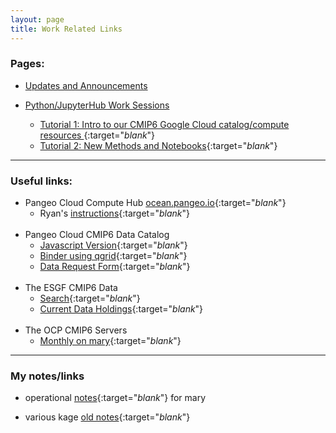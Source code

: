 ```yaml
---
layout: page
title: Work Related Links
---
```


### Pages:
- [Updates and Announcements](/index.html)

- [Python/JupyterHub Work Sessions](/pages/sessions.html)

  - [Tutorial 1: Intro to our CMIP6 Google Cloud catalog/compute resources ](/pages/tutorial1.html){:target="_blank_"}
  - [Tutorial 2: New Methods and Notebooks](/pages/tutorial2.html){:target="_blank_"}

--------------
### Useful links:


- Pangeo Cloud Compute Hub [ocean.pangeo.io](https://ocean.pangeo.io){:target="_blank_"}  
   - Ryan's [instructions](https://discourse.pangeo.io/t/using-ocean-pangeo-io-for-the-cmip6-hackathon/291){:target="_blank_"}  
&nbsp;  
- Pangeo Cloud CMIP6 Data Catalog  
   - [Javascript Version](https://pangeo-data.github.io/pangeo-datastore/cmip6_pangeo.html){:target="_blank_"}
   - [Binder using qgrid](https://binder.pangeo.io/v2/gh/naomi-henderson/CMIP6-qgrid/master){:target="_blank_"}
   - [Data Request Form](https://docs.google.com/forms/d/e/1FAIpQLScFjA5IddqBs2Rc0xGbzn32NPq12TKr-b-8KGtXWyNDK5sJCg/viewform){:target="_blank_"}  
&nbsp;  
- The ESGF CMIP6 Data  
   - [Search](https://esgf-node.llnl.gov/search/cmip6/){:target="_blank_"}
   - [Current Data Holdings](https://pcmdi.llnl.gov/CMIP6/ArchiveStatistics/esgf_data_holdings/){:target="_blank_"}  
&nbsp;  
- The OCP CMIP6 Servers
   - [Monthly on mary](http://mary.ldeo.columbia.edu:8080/CMIP6){:target="_blank_"}  

--------------
### My notes/links
- operational [notes](/pages/mary.html){:target="_blank_"} for mary

- various kage [old notes](http://kage.ldeo.columbia.edu/notes/){:target="_blank_"}
